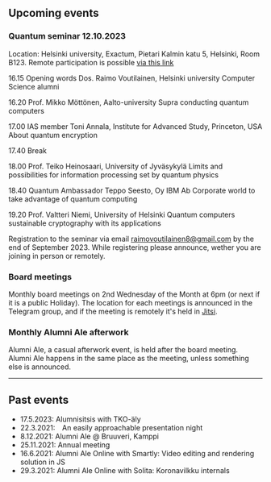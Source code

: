 ## Upcoming events

### Quantum seminar 12.10.2023

Location: Helsinki university, Exactum, Pietari Kalmin katu 5, Helsinki, Room
B123. Remote participation is possible [via this link](https://video.helsinki.fi/unitube/live-stream.html?room=|10)

16.15 Opening words
Dos. Raimo Voutilainen, Helsinki university Computer Science alumni

16.20 Prof. Mikko Möttönen, Aalto-university
Supra conducting quantum computers

17.00 IAS member Toni Annala, Institute for Advanced Study, Princeton, USA
About quantum encryption

17.40 Break

18.00 Prof. Teiko Heinosaari, University of Jyväsykylä
Limits and possibilities for information processing set by quantum physics

18.40 Quantum Ambassador Teppo Seesto, Oy IBM Ab
Corporate world to take advantage of quantum computing

19.20 Prof. Valtteri Niemi, University of Helsinki
Quantum computers sustainable cryptography with its applications

Registration to the seminar via email [raimovoutilainen8@gmail.com](mailto:raimovoutilainen8@gmail.com)
by the end of September 2023. While registering please announce, wether you are joining in person or remotely.

### Board meetings

Monthly board meetings on 2nd Wednesday of the Month at 6pm (or next if it is a public Holiday). The location for each meetings is announced in the Telegram group, and if the meeting is remotely it's held in [Jitsi](https://meet.jit.si/moderated/19ae2faf2f6f13abbc3873a0f167f38ae1db0a3f90bb53c6dfa12ab06ad1ec94).

### Monthly Alumni Ale afterwork

Alumni Ale, a casual afterwork event, is held after the board meeting. Alumni Ale happens in the same place as the meeting, unless something else is announced.

---

## Past events

- 17.5.2023: Alumnisitsis with TKO-äly
- 22.3.2021: An easily approachable presentation night
- 8.12.2021: Alumni Ale @ Bruuveri, Kamppi
- 25.11.2021: Annual meeting
- 16.6.2021: Alumni Ale Online with Smartly: Video editing and rendering solution in JS
- 29.3.2021: Alumni Ale Online with Solita: Koronavilkku internals
